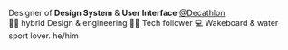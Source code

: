 Designer of <b>Design System</b> & <b>User Interface</b> <a href="https://github.com/Decathlon">@Decathlon</a><br> 🧑‍💻
hybrid Design & engineering 👨‍💻 Tech follower 💻 Wakeboard & water sport lover. 
he/him

<!---
N0t-Simon/N0t-Simon is a ✨ special ✨ repository because its `README.md` (this file) appears on your GitHub profile.
You can click the Preview link to take a look at your changes.
--->

